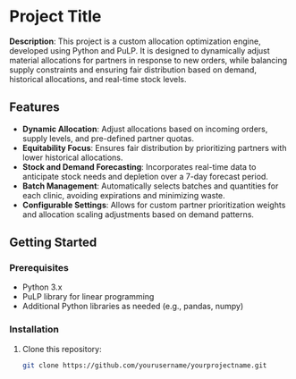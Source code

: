 # Project Title

**Description**: This project is a custom allocation optimization engine, developed using Python and PuLP. It is designed to dynamically adjust material allocations for partners in response to new orders, while balancing supply constraints and ensuring fair distribution based on demand, historical allocations, and real-time stock levels.

## Features

- **Dynamic Allocation**: Adjust allocations based on incoming orders, supply levels, and pre-defined partner quotas.
- **Equitability Focus**: Ensures fair distribution by prioritizing partners with lower historical allocations.
- **Stock and Demand Forecasting**: Incorporates real-time data to anticipate stock needs and depletion over a 7-day forecast period.
- **Batch Management**: Automatically selects batches and quantities for each clinic, avoiding expirations and minimizing waste.
- **Configurable Settings**: Allows for custom partner prioritization weights and allocation scaling adjustments based on demand patterns.

## Getting Started

### Prerequisites

- Python 3.x
- PuLP library for linear programming
- Additional Python libraries as needed (e.g., pandas, numpy)

### Installation

1. Clone this repository:
   ```bash
   git clone https://github.com/yourusername/yourprojectname.git
